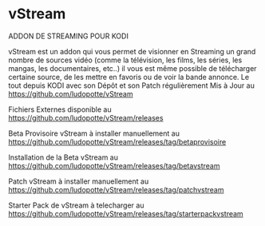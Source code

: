 # vStream
ADDON DE STREAMING POUR KODI

vStream est un addon qui vous permet de visionner en Streaming un grand nombre de sources vidéo
(comme la télévision, les films, les séries, les mangas, les documentaires, etc..) il vous est 
même possible de télécharger certaine source, de les mettre en favoris ou de voir la bande annonce. 
Le tout depuis KODI avec son Dépôt et son Patch régulièrement Mis à Jour au https://github.com/ludopotte/vStream

Fichiers Externes disponible au https://github.com/ludopotte/vStream/releases

Beta Provisoire vStream à installer manuellement au https://github.com/ludopotte/vStream/releases/tag/betaprovisoire

Installation de la Beta vStream au https://github.com/ludopotte/vStream/releases/tag/betavstream

Patch vStream à installer manuellement au https://github.com/ludopotte/vStream/releases/tag/patchvstream

Starter Pack de vStream à telecharger au https://github.com/ludopotte/vStream/releases/tag/starterpackvstream




